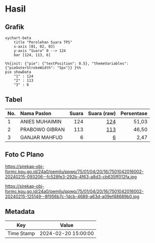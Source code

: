 # Hasil

## Grafik

```mermaid
xychart-beta
    title "Perolehan Suara TPS"
    x-axis [01, 02, 03]
    y-axis "Suara" 0 --> 124
    bar [124, 113, 6]
```

```mermaid
%%{init: {"pie": {"textPosition": 0.5}, "themeVariables": {"pieOuterStrokeWidth": "5px"}} }%%
pie showData
    "1" : 124
    "2" : 113
    "3" : 6
```

## Tabel

| No. | Nama Paslon    | Suara | Suara (raw) | Persentase |
|:--- |:-------------- | -----:| -----------:| ----------:|
| 1   | ANIES MUHAIMIN | 124   | [124][p-1]  | 51,03      |
| 2   | PRABOWO GIBRAN | 113   | [113][p-2]  | 46,50      |
| 3   | GANJAR MAHFUD  | 6     | [6][p-3]    | 2,47       |


[p-1]: https://github.com/gigit-pemilu/pemilu-2024-75-gorontalo/blob/main/pilpres/hitung-suara/sub/75-gorontalo/sub/01-gorontalo/sub/04-tibawa/sub/2016-ulobua/sub/002-tps/sub/paslon-1.txt
[p-2]: https://github.com/gigit-pemilu/pemilu-2024-75-gorontalo/blob/main/pilpres/hitung-suara/sub/75-gorontalo/sub/01-gorontalo/sub/04-tibawa/sub/2016-ulobua/sub/002-tps/sub/paslon-2.txt
[p-3]: https://github.com/gigit-pemilu/pemilu-2024-75-gorontalo/blob/main/pilpres/hitung-suara/sub/75-gorontalo/sub/01-gorontalo/sub/04-tibawa/sub/2016-ulobua/sub/002-tps/sub/paslon-3.txt

## Foto C Plano

https://sirekap-obj-formc.kpu.go.id/24a0/pemilu/ppwp/75/01/04/20/16/7501042016002-20240215-093206--fc528fe3-292b-4f63-a8d3-cb635ff012fa.jpg

https://sirekap-obj-formc.kpu.go.id/24a0/pemilu/ppwp/75/01/04/20/16/7501042016002-20240215-125149--8f956b7c-1dcb-4689-a63d-a09ef48689b0.jpg


## Metadata

| Key        | Value               |
| ---------- | ------------------- |
| Time Stamp | 2024-02-20 15:00:00 |



